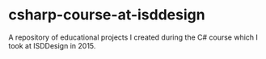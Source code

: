 # csharp-course-at-isddesign
A repository of educational projects I created during the C# course which I took at ISDDesign in 2015.
